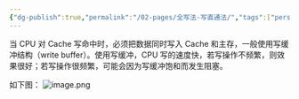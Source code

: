 ```yaml
---
{"dg-publish":true,"permalink":"/02-pages/全写法-写直通法/","tags":["personal/blog","计算机组成原理"]}
---
```


当 CPU 对 Cache 写命中时，必须把数据同时写入 Cache 和主存，一般使用写缓冲结构（write buffer）。使用写缓冲，CPU 写的速度快，若写操作不频繁，则效果很好；若写操作很频繁，可能会因为写缓冲饱和而发生阻塞。

如下图：
![image.png](https://yelanyanyu-img-bed.oss-cn-hangzhou.aliyuncs.com/img/blog/2024/09/20240904223628.png)
